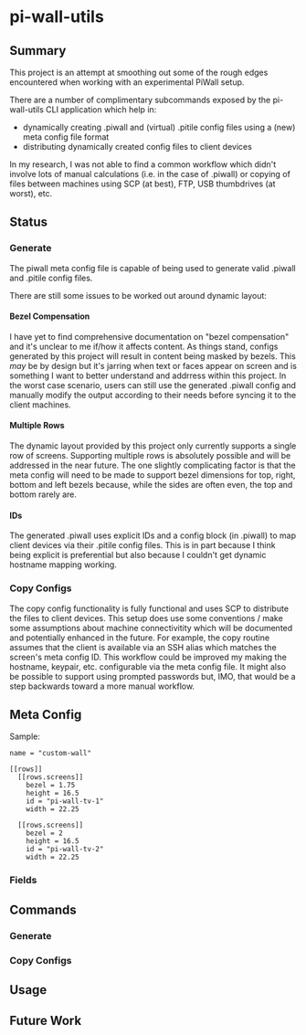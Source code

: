 # pi-wall-utils

## Summary

This project is an attempt at smoothing out some of the rough edges encountered when working with an experimental PiWall setup.

There are a number of complimentary subcommands exposed by the pi-wall-utils CLI application which help in:
- dynamically creating .piwall and (virtual) .pitile config files using a (new) meta config file format
- distributing dynamically created config files to client devices

In my research, I was not able to find a common workflow which didn't involve lots of manual calculations (i.e. in the case of .piwall) or copying of files between machines using SCP (at best), FTP, USB thumbdrives (at worst), etc.

## Status
### Generate
The piwall meta config file is capable of being used to generate valid .piwall and .pitile config files.

There are still some issues to be worked out around dynamic layout:

#### Bezel Compensation
I have yet to find comprehensive documentation on "bezel compensation" and it's unclear to me if/how it affects content. As things stand, configs generated by this project will result in content being masked by bezels. This _may_ be by design but it's jarring when text or faces appear on screen and is something I want to better understand and addrress within this project. In the worst case scenario, users can still use the generated .piwall config and manually modify the output according to their needs before syncing it to the client machines.

#### Multiple Rows
The dynamic layout provided by this project only currently supports a single row of screens. Supporting multiple rows is absolutely possible and will be addressed in the near future. The one slightly complicating factor is that the meta config will need to be made to support bezel dimensions for top, right, bottom and left bezels because, while the sides are often even, the top and bottom rarely are.

#### IDs
The generated .piwall uses explicit IDs and a config block (in .piwall) to map client devices via their .pitile config files. This is in part because I think being explicit is preferential but also because I couldn't get dynamic hostname mapping working.

### Copy Configs
The copy config functionality is fully functional and uses SCP to distribute the files to client devices. This setup does use some conventions / make some assumptions about machine connectivitity which will be documented and potentially enhanced in the future. For example, the copy routine assumes that the client is available via an SSH alias which matches the screen's meta config ID. This workflow could be improved my making the hostname, keypair, etc. configurable via the meta config file. It might also be possible to support using prompted passwords but, IMO, that would be a step backwards toward a more manual workflow.

## Meta Config

Sample:

```
name = "custom-wall"

[[rows]]
  [[rows.screens]]
    bezel = 1.75
    height = 16.5
    id = "pi-wall-tv-1"
    width = 22.25

  [[rows.screens]]
    bezel = 2
    height = 16.5
    id = "pi-wall-tv-2"
    width = 22.25
```

### Fields

## Commands
### Generate
### Copy Configs

## Usage

## Future Work
